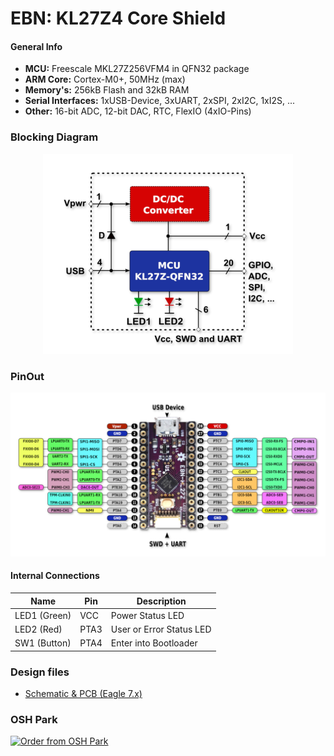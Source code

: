 # EBN: KL27Z4 Core Shield

#### General Info

* **MCU:** Freescale MKL27Z256VFM4 in QFN32 package
* **ARM Core:** Cortex-M0+, 50MHz (max)
* **Memory's:** 256kB Flash and 32kB RAM
* **Serial Interfaces:** 1xUSB-Device, 3xUART, 2xSPI, 2xI2C, 1xI2S, ...
* **Other:** 16-bit ADC, 12-bit DAC, RTC, FlexIO (4xIO-Pins)


### Blocking Diagram

<p align="center">
  <img src="images/EBN_CORE_KL27Z4_V04_BD.png" alt="EBN-KL27Z Block Diagram"/>
</p>


### PinOut

<p align="center">
  <img src="images/EBN_CORE_KL27Z4_V05_PinOut.png" alt="EBN-KL27Z PinOut" width="900"/>
</p>


#### Internal Connections

| Name           | Pin    | Description                |
| -------------- | ------ | -------------------------- |
| LED1 (Green)   | VCC    | Power Status LED           |
| LED2 (Red)     | PTA3   | User or Error Status LED   |
| SW1 (Button)   | PTA4   | Enter into Bootloader      |


### Design files

 * [Schematic & PCB (Eagle 7.x)](eagle)


### OSH Park

<a href="https://oshpark.com/shared_projects/JpSgUC9z"><img src="https://oshpark.com/assets/badge-5b7ec47045b78aef6eb9d83b3bac6b1920de805e9a0c227658eac6e19a045b9c.png" alt="Order from OSH Park"></img></a>